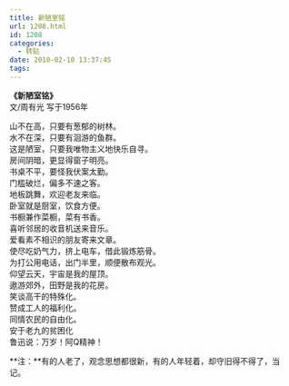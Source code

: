 ```yaml
---
title: 新陋室铭
url: 1208.html
id: 1208
categories:
  - 转贴
date: 2010-02-10 13:37:45
tags:
---
```


**《新陋室铭》**  
文/周有光 写于1956年  
  
山不在高，只要有葱郁的树林。  
水不在深，只要有洄游的鱼群。  
这是陋室，只要我唯物主义地快乐自寻。  
房间阴暗，更显得窗子明亮。  
书桌不平，要怪我伏案太勤。  
门槛破烂，偏多不速之客。  
地板跳舞，欢迎老友来临。  
卧室就是厨室，饮食方便。  
书橱兼作菜橱，菜有书香。  
喜听邻居的收音机送来音乐。  
爱看素不相识的朋友寄来文章。  
使尽吃奶气力，挤上电车，借此锻炼筋骨。  
为打公用电话，出门半里，顺便散布观光。  
仰望云天，宇宙是我的屋顶。  
遨游郊外，田野是我的花房。  
笑谈高干的特殊化。  
赞成工人的福利化。  
同情农民的自由化。  
安于老九的贫困化  
鲁迅说：万岁！阿Q精神！  
  
**注：**有的人老了，观念思想都很新，有的人年轻着，却守旧得不得了，当记。